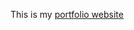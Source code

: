 This is my <a href="https://jakemwangi-powell.github.io/Portfolio/" target="_blank" rel="noopener noreferrer">portfolio website</a>


